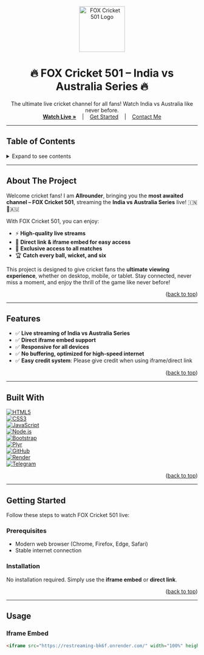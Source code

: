 <a id="readme-top"></a>
<br />
<div align="center">
  <a href="https://github.com/Allrounder745/FOX-Cricket-501">
    <img src="images/logo.png" alt="FOX Cricket 501 Logo" width="120" height="120">
  </a>

  <h1 align="center">🔥 FOX Cricket 501 – India vs Australia Series 🔥</h1>
  <p align="center">
    The ultimate live cricket channel for all fans! Watch India vs Australia like never before.  
    <br />
    <a href="#usage"><strong>Watch Live »</strong></a>
    &nbsp;&nbsp;&nbsp;|&nbsp;&nbsp;&nbsp;
    <a href="#getting-started">Get Started</a>
    &nbsp;&nbsp;&nbsp;|&nbsp;&nbsp;&nbsp;
    <a href="#contact">Contact Me</a>
  </p>
</div>

---

## Table of Contents
<details>
<summary>Expand to see contents</summary>
<ol>
  <li><a href="#about-the-project">About The Project</a></li>
  <li><a href="#features">Features</a></li>
  <li><a href="#built-with">Built With</a></li>
  <li><a href="#getting-started">Getting Started</a></li>
  <li><a href="#usage">Usage</a></li>
  <li><a href="#roadmap">Roadmap</a></li>
  <li><a href="#contributing">Contributing</a></li>
  <li><a href="#license">License</a></li>
  <li><a href="#contact">Contact</a></li>
  <li><a href="#acknowledgments">Acknowledgments</a></li>
</ol>
</details>

---

## About The Project

Welcome cricket fans! I am **Allrounder**, bringing you the **most awaited channel – FOX Cricket 501**, streaming the **India vs Australia Series** live! 🇮🇳🏏🇦🇺  

With FOX Cricket 501, you can enjoy:  

- ⚡ **High-quality live streams**  
- 🎯 **Direct link & iframe embed for easy access**  
- 🌟 **Exclusive access to all matches**  
- 🏆 **Catch every ball, wicket, and six**  

This project is designed to give cricket fans the **ultimate viewing experience**, whether on desktop, mobile, or tablet. Stay connected, never miss a moment, and enjoy the thrill of the game like never before!  

<p align="right">(<a href="#readme-top">back to top</a>)</p>

---

## Features

- ✅ **Live streaming of India vs Australia Series**  
- ✅ **Direct iframe embed support**  
- ✅ **Responsive for all devices**  
- ✅ **No buffering, optimized for high-speed internet**  
- ✅ **Easy credit system**: Please give credit when using iframe/direct link  

<p align="right">(<a href="#readme-top">back to top</a>)</p>

---

## Built With

[![HTML5][HTML5-shield]][HTML5-url]  
[![CSS3][CSS3-shield]][CSS3-url]  
[![JavaScript][JS-shield]][JS-url]  
[![Node.js][Node-shield]][Node-url]  
[![Bootstrap][Bootstrap-shield]][Bootstrap-url]  
[![Plyr][Plyr-shield]][Plyr-url]  
[![GitHub][GitHub-shield]][GitHub-url]  
[![Render][Render-shield]][Render-url]  
[![Telegram][Telegram-shield]][Telegram-url]  

<p align="right">(<a href="#readme-top">back to top</a>)</p>

<!-- Shields & Links -->
[HTML5-shield]: https://img.shields.io/badge/HTML5-E34F26?style=for-the-badge&logo=html5&logoColor=white
[HTML5-url]: https://developer.mozilla.org/en-US/docs/Web/HTML
[CSS3-shield]: https://img.shields.io/badge/CSS3-1572B6?style=for-the-badge&logo=css3&logoColor=white
[CSS3-url]: https://developer.mozilla.org/en-US/docs/Web/CSS
[JS-shield]: https://img.shields.io/badge/JavaScript-F7DF1E?style=for-the-badge&logo=javascript&logoColor=black
[JS-url]: https://developer.mozilla.org/en-US/docs/Web/JavaScript
[Node-shield]: https://img.shields.io/badge/Node.js-339933?style=for-the-badge&logo=nodedotjs&logoColor=white
[Node-url]: https://nodejs.org/
[Bootstrap-shield]: https://img.shields.io/badge/Bootstrap-563D7C?style=for-the-badge&logo=bootstrap&logoColor=white
[Bootstrap-url]: https://getbootstrap.com
[Plyr-shield]: https://img.shields.io/badge/Plyr-16A2F7?style=for-the-badge&logo=video.js&logoColor=white
[Plyr-url]: https://plyr.io
[GitHub-shield]: https://img.shields.io/badge/GitHub-181717?style=for-the-badge&logo=github&logoColor=white
[GitHub-url]: https://github.com/
[Render-shield]: https://img.shields.io/badge/Render-142850?style=for-the-badge&logo=render&logoColor=white
[Render-url]: https://render.com/
[Telegram-shield]: https://img.shields.io/badge/Telegram-26A5E4?style=for-the-badge&logo=telegram&logoColor=white
[Telegram-url]: https://telegram.org/

---

## Getting Started

Follow these steps to watch FOX Cricket 501 live:

### Prerequisites

- Modern web browser (Chrome, Firefox, Edge, Safari)  
- Stable internet connection  

### Installation

No installation required. Simply use the **iframe embed** or **direct link**.

<p align="right">(<a href="#readme-top">back to top</a>)</p>

---

## Usage

### Iframe Embed

```html
<iframe src="https://restreaming-bk6f.onrender.com/" width="100%" height="600px" frameborder="0" allowfullscreen></iframe>
